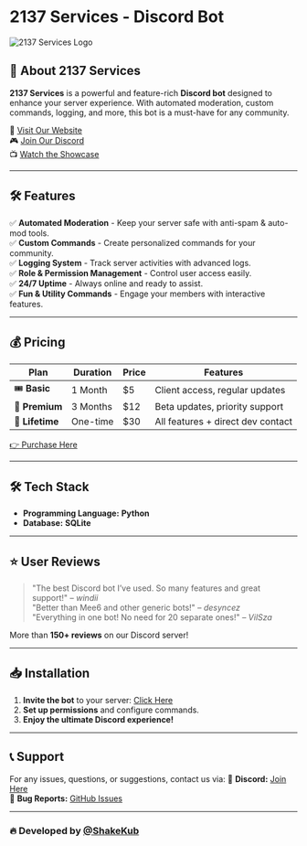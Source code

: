 # 2137 Services - Discord Bot

![2137 Services Logo](assets/images/2137services_logo.png)

## 🚀 About 2137 Services

**2137 Services** is a powerful and feature-rich **Discord bot** designed to enhance your server experience. With automated moderation, custom commands, logging, and more, this bot is a must-have for any community.

🔗 [Visit Our Website](https://2137services.eu/)  
🎮 [Join Our Discord](https://discord.gg/2137services)  
📺 [Watch the Showcase](https://www.youtube.com/embed/IxX_QHay02M)

---

## 🛠 Features
✅ **Automated Moderation** - Keep your server safe with anti-spam & auto-mod tools.  
✅ **Custom Commands** - Create personalized commands for your community.  
✅ **Logging System** - Track server activities with advanced logs.  
✅ **Role & Permission Management** - Control user access easily.  
✅ **24/7 Uptime** - Always online and ready to assist.  
✅ **Fun & Utility Commands** - Engage your members with interactive features.

---

## 💰 Pricing
| Plan | Duration | Price | Features |
|------|----------|-------|----------|
| 🎟 **Basic** | 1 Month | $5 | Client access, regular updates |
| 💎 **Premium** | 3 Months | $12 | Beta updates, priority support |
| 🚀 **Lifetime** | One-time | $30 | All features + direct dev contact |

[👉 Purchase Here](https://discord.gg/2137services)

---

## 🛠 Tech Stack
- **Programming Language:** **Python**  
- **Database:** **SQLite**

---

## ⭐ User Reviews
> "The best Discord bot I’ve used. So many features and great support!" – *windii*  
> "Better than Mee6 and other generic bots!" – *desyncez*  
> "Everything in one bot! No need for 20 separate ones!" – *VilSza*  

More than **150+ reviews** on our Discord server!

---

## 📥 Installation
1. **Invite the bot** to your server: [Click Here](https://discord.gg/2137services)
2. **Set up permissions** and configure commands.
3. **Enjoy the ultimate Discord experience!**

---

## 📞 Support
For any issues, questions, or suggestions, contact us via:
📩 **Discord:** [Join Here](https://discord.gg/2137services)  
🐛 **Bug Reports:** [GitHub Issues](https://github.com/ShakeKub/2137services/issues)

---

### 🔥 Developed by [@ShakeKub](https://github.com/ShakeKub)
